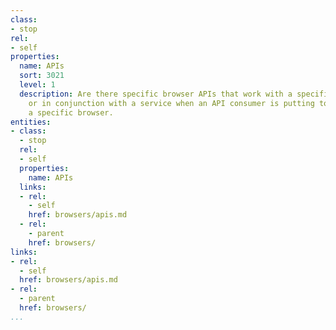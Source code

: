 ```yaml
---
class:
- stop
rel:
- self
properties:
  name: APIs
  sort: 3021
  level: 1
  description: Are there specific browser APIs that work with a specific service,
    or in conjunction with a service when an API consumer is putting to use within
    a specific browser.
entities:
- class:
  - stop
  rel:
  - self
  properties:
    name: APIs
  links:
  - rel:
    - self
    href: browsers/apis.md
  - rel:
    - parent
    href: browsers/
links:
- rel:
  - self
  href: browsers/apis.md
- rel:
  - parent
  href: browsers/
...
```

